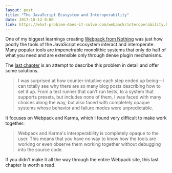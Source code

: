 ```yaml
---
layout: post
title: "The JavaScript Ecosystem and Interoperability"
date: 2017-10-12 9:00
link: https://what-problem-does-it-solve.com/webpack/interoperability.html
---
```


One of my biggest learnings creating [Webpack from Nothing](https://what-problem-does-it-solve.com/webpack/index.html) was just
how poorly the tools of the JavaScript ecosystem interact and interoperate.  Many popular tools are impenetrable monolithic
systems that only do half of what you need and are extensible only through dense plugin mechanisms.

The [last chapter](https://what-problem-does-it-solve.com/webpack/interoperability.html) is an attempt to describe this problem
in detail and offer some solutions.

> I was surprised at how counter-intuitive each step ended up being—I can totally see why there are so many blog posts describing how to set it up. From a test runner that can't run tests, to a system that supports presets, but includes none of them, I was faced with many choices along the way, but also faced with completely opaque systems whose behavior and failure modes were unpredictable.

It focuses on Webpack and Karma, which I found very difficult to make work together:

> Webpack and Karma's interoperability is completely opaque to the user. This means that you have no way to know how the tools are working or even observe them working together without debugging into the source code.

If you didn't make it all the way through the entire Webpack site, this last chapter is worth a read.
